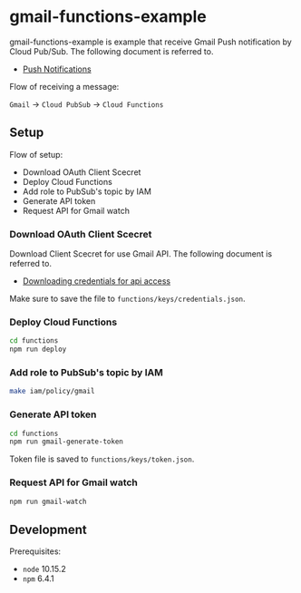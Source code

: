 # gmail-functions-example

gmail-functions-example is example that receive Gmail Push notification by Cloud Pub/Sub. The following document is referred to.

- [Push Notifications](https://developers.google.com/gmail/api/guides/push)

Flow of receiving a message:

`Gmail` -> `Cloud PubSub` -> `Cloud Functions`

## Setup

Flow of setup:

- Download OAuth Client Scecret
- Deploy Cloud Functions
- Add role to PubSub's topic by IAM
- Generate API token
- Request API for Gmail watch

### Download OAuth Client Scecret

Download Client Scecret for use Gmail API. The following document is referred to.

- [Downloading credentials for api access](https://cloud.google.com/genomics/downloading-credentials-for-api-access)

Make sure to save the file to `functions/keys/credentials.json`.

### Deploy Cloud Functions

```bash
cd functions
npm run deploy
```

### Add role to PubSub's topic by IAM

```bash
make iam/policy/gmail
```

### Generate API token

```bash
cd functions
npm run gmail-generate-token
```

Token file is saved to `functions/keys/token.json`.

### Request API for Gmail watch

```bash
npm run gmail-watch
```

## Development

Prerequisites:

- `node` 10.15.2
- `npm` 6.4.1
